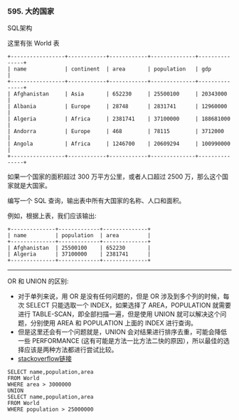 ### 595. 大的国家

SQL架构

这里有张 World 表

    +-----------------+------------+------------+--------------+---------------+
    | name            | continent  | area       | population   | gdp           |
    +-----------------+------------+------------+--------------+---------------+
    | Afghanistan     | Asia       | 652230     | 25500100     | 20343000      |
    | Albania         | Europe     | 28748      | 2831741      | 12960000      |
    | Algeria         | Africa     | 2381741    | 37100000     | 188681000     |
    | Andorra         | Europe     | 468        | 78115        | 3712000       |
    | Angola          | Africa     | 1246700    | 20609294     | 100990000     |
    +-----------------+------------+------------+--------------+---------------+

如果一个国家的面积超过 300 万平方公里，或者人口超过 2500 万，那么这个国家就是大国家。

编写一个 SQL 查询，输出表中所有大国家的名称、人口和面积。

例如，根据上表，我们应该输出:

    +--------------+-------------+--------------+
    | name         | population  | area         |
    +--------------+-------------+--------------+
    | Afghanistan  | 25500100    | 652230       |
    | Algeria      | 37100000    | 2381741      |
    +--------------+-------------+--------------+

***
OR 和 UNION 的区别:
* 对于单列来说，用 OR 是没有任何问题的，但是 OR 涉及到多个列的时候，每次 SELECT 只能选取一个 INDEX，如果选择了 AREA，POPULATION 就需要进行 TABLE-SCAN，即全部扫描一遍，但是使用 UNION 就可以解决这个问题，分别使用 AREA 和 POPULATION 上面的 INDEX 进行查询。 
* 但是这里还会有一个问题就是，UNION 会对结果进行排序去重，可能会降低一些 PERFORMANCE (这有可能是方法一比方法二快的原因），所以最佳的选择应该是两种方法都进行尝试比较。
* [stackoverflow链接](https://stackoverflow.com/questions/13750475/sql-performance-union-vs-or)
```
SELECT name,population,area 
FROM World 
WHERE area > 3000000 
UNION
SELECT name,population,area 
FROM World 
WHERE population > 25000000
```
